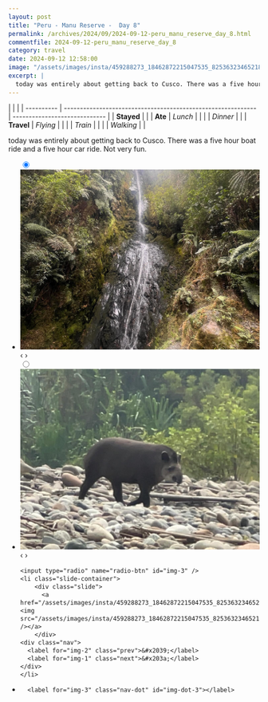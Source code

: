 ```yaml
---
layout: post
title: "Peru - Manu Reserve -  Day 8"
permalink: /archives/2024/09/2024-09-12-peru_manu_reserve_day_8.html
commentfile: 2024-09-12-peru_manu_reserve_day_8
category: travel
date: 2024-09-12 12:58:00
image: "/assets/images/insta/459288273_18462872215047535_8253632346521823922_n_18005940185644376.jpg"
excerpt: |
  today was entirely about getting back to Cusco. There was a five hour boat ride and a five hour car ride. Not very fun.
---
```


|            |                                                              |
| ---------- | ------------------------------------------------------------ | ----------------------------- |
| **Stayed** |  |
| **Ate**    | _Lunch_                                                      |          |
|            | _Dinner_                                                     |          |
| **Travel** | _Flying_                                                     |          |
|            | _Train_                                                      |          |
|            | _Walking_                                                    |          |


today was entirely about getting back to Cusco. There was a five hour boat ride and a five hour car ride. Not very fun.


<ul class="slides">
    <input type="radio" name="radio-btn" id="img-1" checked="checked" />
    <li class="slide-container">
        <div class="slide">
          <a href="/assets/images/insta/459350274_18462872236047535_2120482155678591845_n_17992416650694456.jpg"><img src="/assets/images/insta/459350274_18462872236047535_2120482155678591845_n_17992416650694456.jpg" /></a>
        </div>
    <div class="nav">
      <label for="img-3" class="prev">&#x2039;</label>
      <label for="img-2" class="next">&#x203a;</label>
    </div>
    </li>
        <input type="radio" name="radio-btn" id="img-2"  />
    <li class="slide-container">
        <div class="slide">
          <a href="/assets/images/insta/459203164_18462872245047535_4556212065393657129_n_17930787257926026.jpg"><img src="/assets/images/insta/459203164_18462872245047535_4556212065393657129_n_17930787257926026.jpg" /></a>
        </div>
    <div class="nav">
      <label for="img-1" class="prev">&#x2039;</label>
      <label for="img-3" class="next">&#x203a;</label>
    </div>
    </li>
    
    <input type="radio" name="radio-btn" id="img-3" />
    <li class="slide-container">
        <div class="slide">
          <a href="/assets/images/insta/459288273_18462872215047535_8253632346521823922_n_18005940185644376.jpg"><img src="/assets/images/insta/459288273_18462872215047535_8253632346521823922_n_18005940185644376.jpg" /></a>
        </div>
    <div class="nav">
      <label for="img-2" class="prev">&#x2039;</label>
      <label for="img-1" class="next">&#x203a;</label>
    </div>
    </li>
			
<li class="nav-dots">
      <label for="img-1" class="nav-dot" id="img-dot-1"></label>
      <label for="img-2" class="nav-dot" id="img-dot-2"></label>

      <label for="img-3" class="nav-dot" id="img-dot-3"></label>

</li>
</ul>        
             

		